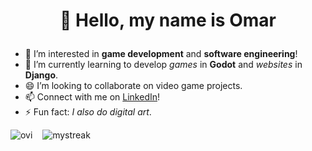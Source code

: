 # <p align="center"> 👋 Hello, my name is Omar</p>
- 👀 I’m interested in **game development** and **software engineering**!
- 🌱 I’m currently learning to develop *games* in **Godot** and *websites* in **Django**.
- 😄 I’m looking to collaborate on video game projects.
- 📫 Connect with me on [LinkedIn](https://www.linkedin.com/in/omar-b-maldonado/)!
- ⚡ Fun fact: *I also do digital art*.

<img src="https://github-readme-stats.vercel.app/api/top-langs?username=omar-b-maldonado&show_icons=true&locale=en&layout=compact&theme=chartreuse-dark" alt="ovi" />&nbsp;&nbsp;&nbsp;&nbsp;<img src="https://github-readme-streak-stats.herokuapp.com/?user=omar-b-maldonado&theme=chartreuse-dark" alt="mystreak"/>

<!--- Themes:
chartreuse-dark
tokyonight
bear
neon
<!---
Omar-B-Maldonado/Omar-B-Maldonado is a ✨ special ✨ repository because its `README.md` (this file) appears on your GitHub profile.
You can click the Preview link to take a look at your changes.
--->

